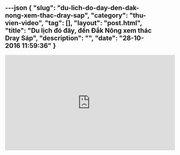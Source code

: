 ---json
{
    "slug": "du-lich-do-day-den-dak-nong-xem-thac-dray-sap",
    "category": "thu-vien-video",
    "tag": [],
    "layout": "post.html",
    "title": "Du lịch đó đây, đến Đắk Nông xem thác Dray Sáp",
    "description": "",
    "date": "28-10-2016 11:59:36"
}
---
<iframe width="560" height="315" src="https://www.youtube.com/embed/tstbwytuuww" frameborder="0" allowfullscreen></iframe>